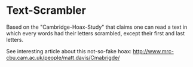 Text-Scrambler
==============

Based on the "Cambridge-Hoax-Study" that claims one can read a text in which every words had their letters scrambled, except their first and last letters.

See interesting article about this not-so-fake hoax: http://www.mrc-cbu.cam.ac.uk/people/matt.davis/Cmabrigde/
